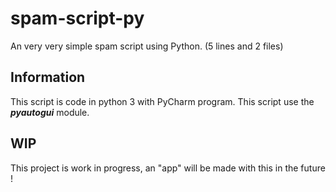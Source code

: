 # spam-script-py
An very very simple spam script using Python. (5 lines and 2 files)

## Information 
This script is code in python 3 with PyCharm program. This script use the ___pyautogui___ module.

## WIP
This project is work in progress, an "app" will be made with this in the future ! 

